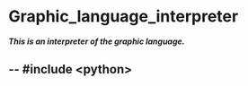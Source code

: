 # Graphic_language_interpreter
***This is an interpreter of the graphic language.***

## -- \#include \<python\>
